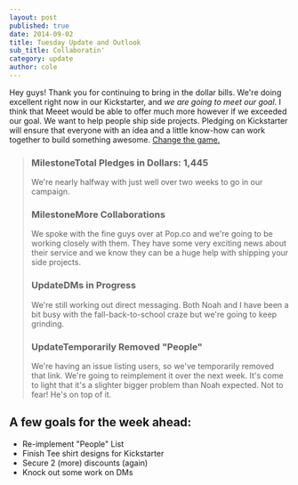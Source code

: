 ```yaml
---
layout: post
published: true
date: 2014-09-02
title: Tuesday Update and Outlook
sub_title: Collaboratin'
category: update
author: cole
---
```


Hey guys! Thank you for continuing to bring in the dollar bills. We're doing excellent right now in our Kickstarter, and _we are going to meet our goal_. I think that Meeet would be able to offer much more however if we exceeded our goal. We want to help people ship side projects. Pledging on Kickstarter will ensure that everyone with an idea and a little know-how can work together to build something awesome. [Change the game.](https://twitter.com/intent/tweet?text=Meeet%20by%20Meeet%20Co&via=kickstarter&url=http://kck.st/1kYExFk&original_referer=https://www.kickstarter.com/projects/meeet/meeet-co-finish-your-side-projects-find-your-next)

<blockquote>
<h3><span class="milestone">Milestone</span>Total Pledges in Dollars: 1,445</h3>
We're nearly halfway with just well over two weeks to go in our campaign.
<h3><span class="milestone">Milestone</span>More Collaborations</h3>
We spoke with the fine guys over at Pop.co and we're going to be working closely with them. They have some very exciting news about their service and we know they can be a huge help with shipping your side projects.
<h3><span class="update">Update</span>DMs in Progress</h3>
We're still working out direct messaging. Both Noah and I have been a bit busy with the fall-back-to-school craze but we're going to keep grinding.
<h3><span class="update">Update</span>Temporarily Removed "People"</h3>
We're having an issue listing users, so we've temporarily removed that link. We're going to reimplement it over the next week. It's come to light that it's a slighter bigger problem than Noah expected. Not to fear! He's on top of it.
</blockquote>

## A few goals for the week ahead:

- Re-implement "People" List
- Finish Tee shirt designs for Kickstarter
- Secure 2 (more) discounts (again)
- Knock out some work on DMs
